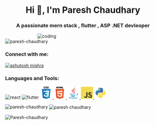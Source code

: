 <h1 align="center">Hi 👋, I'm Paresh Chaudhary</h1>
<h3 align="center">A passionate mern stack , flutter , ASP .NET  devleoper </h3>

<img align="right" alt="coding" width="400" src="https://user-images.githubusercontent.com/55389276/140866485-8fb1c876-9a8f-4d6a-98dc-08c4981eaf70.gif">

<p align="left"> <img src="https://komarev.com/ghpvc/?username=paresh-chaudhary&label=Profile%20views&color=0e75b6&style=flat" alt="paresh-chaudhary" /> </p>





<h3 align="left">Connect with me:</h3>
<p align="left">
<a href="https://www.linkedin.com/in/paresh-chaudhary-90b68224b/" target="blank"><img align="center" src="https://raw.githubusercontent.com/rahuldkjain/github-profile-readme-generator/master/src/images/icons/Social/linked-in-alt.svg" alt="ashutosh mishra" height="30" width="40" /></a>

<h3 align="left">Languages and Tools:</h3>
<p align="left"><img  width="40" height="40" src="https://miro.medium.com/v2/resize:fit:828/format:webp/1*y6C4nSvy2Woe0m7bWEn4BA.png" alt="react"/> <img  width="40" height="40" src="https://web-strapi.mrmilu.com/uploads/flutter_logo_470e9f7491.png" alt="flutter"/>  <a href="https://www.w3schools.com/css/" target="_blank" rel="noreferrer"> <img src="https://raw.githubusercontent.com/devicons/devicon/master/icons/css3/css3-original-wordmark.svg" alt="css3" width="40" height="40"/> </a> <a href="https://www.w3.org/html/" target="_blank" rel="noreferrer"> <img src="https://raw.githubusercontent.com/devicons/devicon/master/icons/html5/html5-original-wordmark.svg" alt="html5" width="40" height="40"/> </a> <a href="https://www.java.com" target="_blank" rel="noreferrer"> <img src="https://raw.githubusercontent.com/devicons/devicon/master/icons/java/java-original.svg" alt="java" width="40" height="40"/> </a> <a href="https://developer.mozilla.org/en-US/docs/Web/JavaScript" target="_blank" rel="noreferrer"> <img src="https://raw.githubusercontent.com/devicons/devicon/master/icons/javascript/javascript-original.svg" alt="javascript" width="40" height="40"/> </a> <a href="https://www.mathworks.com/" target="_blank" rel="noreferrer"> </a> <a href="https://www.python.org" target="_blank" rel="noreferrer"> <img src="https://raw.githubusercontent.com/devicons/devicon/master/icons/python/python-original.svg" alt="python" width="40" height="40"/> </a> </p>


<p><img align="left" src="https://github-readme-stats.vercel.app/api/top-langs?username=Paresh2578&show_icons=true&locale=en&layout=compact" alt="paresh-chaudhary" /></p>

<p>&nbsp;<img align="center" src="https://github-readme-stats.vercel.app/api?username=Paresh2578&show_icons=true&locale=en" alt="paresh chaudhary" /></p>

<p><img align="center" src="https://github-readme-streak-stats.herokuapp.com/?user=Paresh2578&" alt="Paresh-chaudhary" /></p>
